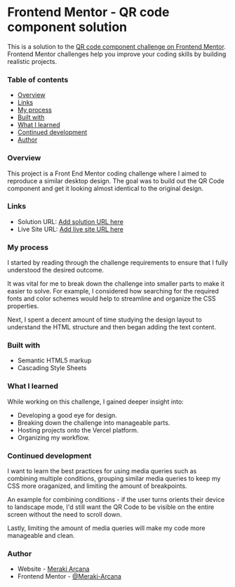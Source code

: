 # Frontend Mentor - QR code component solution

This is a solution to the [QR code component challenge on Frontend Mentor](https://www.frontendmentor.io/challenges/qr-code-component-iux_sIO_H). Frontend Mentor challenges help you improve your coding skills by building realistic projects.

### Table of contents

- [Overview](#overview)
- [Links](#links)
- [My process](#my-process)
- [Built with](#built-with)
- [What I learned](#what-i-learned)
- [Continued development](#continued-development)
- [Author](#author)

### Overview

This project is a Front End Mentor coding challenge where I aimed to reproduce a similar desktop design. The goal was to build out the QR Code component and get it looking almost identical to the original design.

### Links

- Solution URL: [Add solution URL here](https://your-solution-url.com)
- Live Site URL: [Add live site URL here](https://your-live-site-url.com)

### My process

I started by reading through the challenge requirements to ensure that I fully understood the desired outcome.

It was vital for me to break down the challenge into smaller parts to make it easier to solve. For example, I considered how searching for the required fonts and color schemes would help to streamline and organize the CSS properties.

Next, I spent a decent amount of time studying the design layout to understand the HTML structure and then began adding the text content.

### Built with

- Semantic HTML5 markup
- Cascading Style Sheets

### What I learned

While working on this challenge, I gained deeper insight into:

- Developing a good eye for design.
- Breaking down the challenge into manageable parts.
- Hosting projects onto the Vercel platform.
- Organizing my workflow.

### Continued development

I want to learn the best practices for using media queries such as combining multiple conditions, grouping similar media queries to keep my CSS more oraganized, and limiting the amount of breakpoints.

An example for combining conditions - if the user turns orients their device to landscape mode, I'd still want the QR Code to be visible on the entire screen without the need to scroll down.

Lastly, limiting the amount of media queries will make my code more manageable and clean.

### Author

- Website - [Meraki Arcana](https://www.linkedin.com/in/meraki-arcana/)
- Frontend Mentor - [@Meraki-Arcana](https://www.frontendmentor.io/profile/Meraki-Arcana)
